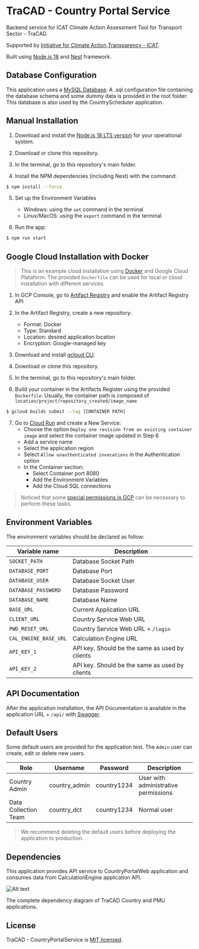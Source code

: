 # TraCAD - Country Portal Service

Backend service for ICAT Climate Action Assessment Tool for Transport Sector - TraCAD.

Supported by [Initiative for Climate Action Transparency - ICAT](https://climateactiontransparency.org/).

Built using [Node.js 18](https://nodejs.org/dist/latest-v18.x/docs/api/) and [Nest](https://github.com/nestjs/nest) framework.


## Database Configuration
This application uses a [MySQL Database](https://www.mysql.com/). A .sql configuration file containing the database schema and some dummy data is provided in the root folder. This database is also used by the CountryScheduler application.


## Manual Installation

1. Download and install the [Node.js 18 LTS version](https://nodejs.org/en/download) for your operational system.

2. Download or clone this repository.

3. In the terminal, go to this repository's main folder.

4. Install the NPM dependencies (including Nest) with the command:

```bash
$ npm install --force
```

5. Set up the Environment Variables
   * Windows: using the `set` command in the terminal
   * Linux/MacOS: using the `export` command in the terminal

6. Run the app:

```bash
$ npm run start
```


## Google Cloud Installation with Docker
> This is an example cloud installation using [Docker](https://www.docker.com/) and Google Cloud Plataform. The provided `Dockerfile` can be used for local or cloud installation with different services.

1. In GCP Console, go to [Artifact Registry](https://console.cloud.google.com/artifacts) and enable the Artifact Registry API

2. In the Artifact Registry, create a new repository:
   * Format: Docker
   * Type: Standard
   * Location: desired application location
   * Encryption: Google-managed key

3. Download and install [gcloud CLI](https://cloud.google.com/sdk/docs/install).

4. Download or clone this repository.

5. In the terminal, go to this repository's main folder.

6. Build your container in the Artifacts Register using the provided `Dockerfile`. Usually, the container path is composed of `location/project/repository_created/image_name`

```bash
$ gcloud builds submit --tag [CONTAINER PATH]
```

7. Go to [Cloud Run](https://console.cloud.google.com/run) and create a New Service:
   * Choose the option `Deploy one revision from an existing container image` and select the container image updated in Step 6
   * Add a service name
   * Select the application region
   * Select `Allow unauthenticated invocations` in the Authentication option
   * In the Container section:
       * Select Container port 8080
       * Add the Environment Variables
       * Add the Cloud SQL connections

> Noticed that some [special permissions in GCP](https://cloud.google.com/run/docs/reference/iam/roles#additional-configuration) can be necessary to perform these tasks.


## Environment Variables
The environment variables should be declared as follow:

| Variable name            | Description                                        |
| ------------------------ | -------------------------------------------------- |
| `SOCKET_PATH`            | Database Socket Path                               |
| `DATABASE_PORT`          | Database Port                                      |
| `DATABASE_USER`          | Database Socket User                               |
| `DATABASE_PASSWORD`      | Database Password                                  |
| `DATABASE_NAME`          | Database Name                                      |
| `BASE_URL`               | Current Application URL                            |
| `CLIENT_URL`             | Country Service Web URL                            |
| `PWD_RESET_URL`          | Country Service Web URL + `/login`                 |
| `CAL_ENGINE_BASE_URL`    | Calculation Engine URL                             |
| `API_KEY_1`              | API key. Should be the same as used by clients     |
| `API_KEY_2`              | API key. Should be the same as used by clients     |

## API Documentation
After the application installation, the API Documentation is available in the application URL + `/api/` with [Swagger](https://swagger.io/solutions/api-documentation/).


## Default Users
Some default users are provided for the application test. The `Admin` user can create, edit or delete new users.

| Role                  | Username         | Password            | Description                           |
| --------------------- |----------------- | ------------------- | ------------------------------------- |
| Country Admin         | country_admin    | country1234         | User with administrative permissions  |
| Data Collection Team  | country_dct      | country1234         | Normal user                           |

>  We recommend deleting the default users before deploying the application to production.


## Dependencies
This application provides API service to CountryPortalWeb application and consumes data from CalculationEngine application API.

![Alt text](https://drive.google.com/file/d/1OM5LBvhUKWW7l8jxGPozBzbe4b3-otwG/view?usp=share_link)

The complete dependency diagram of TraCAD Country and PMU applications.

## License
TraCAD - CountryPortalService is [MIT licensed](LICENSE).
